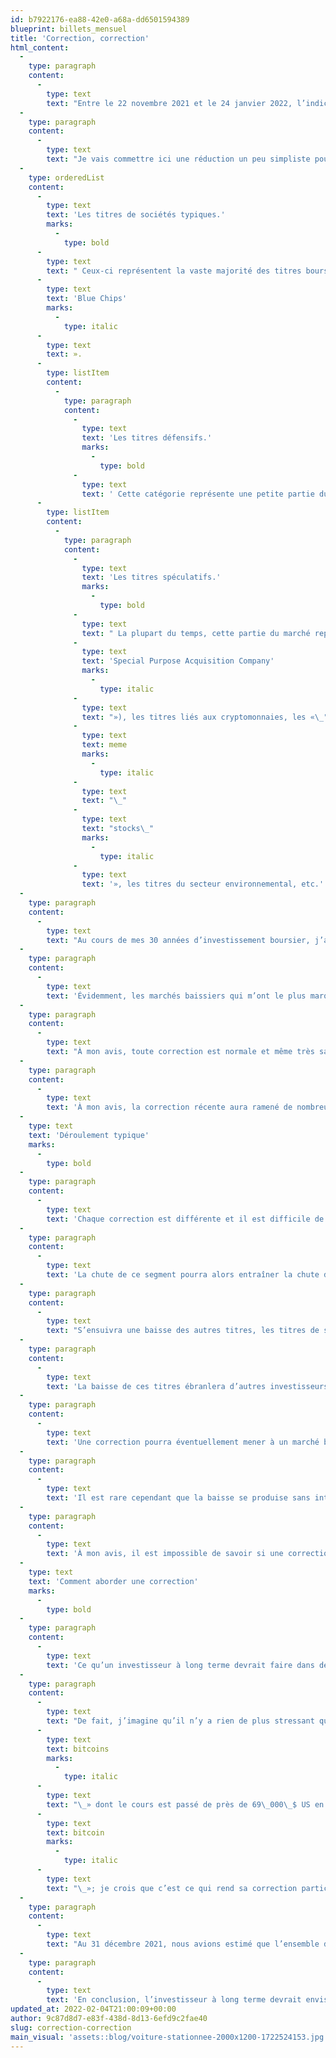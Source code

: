```yaml
---
id: b7922176-ea88-42e0-a68a-dd6501594389
blueprint: billets_mensuel
title: 'Correction, correction'
html_content:
  -
    type: paragraph
    content:
      -
        type: text
        text: "Entre le 22 novembre 2021 et le 24 janvier 2022, l’indice Nasdaq, composé en grande partie de titres de sociétés technologiques, a perdu 19,2\_% de sa valeur (hauts et bas journaliers). On parle donc d’une bonne correction (la définition technique d’une correction est une baisse de 10\_% ou plus par rapport à un sommet récent) et presque d’un marché baissier (une baisse de 20\_% ou plus par rapport à un sommet récent). Pour sa part, l’indice phare S&P\_500 a perdu 12,4\_% de sa valeur entre le 4 et le 24 janvier 2022. Enfin, l’indice canadien S&P/TSX n’a perdu que 7,6\_% de sa valeur entre le 17 et le 24 janvier 2022, soutenu en bonne partie par les titres pétroliers."
  -
    type: paragraph
    content:
      -
        type: text
        text: "Je vais commettre ici une réduction un peu simpliste pour illustrer ma compréhension des marchés boursiers. Dans mon esprit, il y a trois grandes catégories de titres en Bourse\_:"
  -
    type: orderedList
    content:
      -
        type: text
        text: 'Les titres de sociétés typiques.'
        marks:
          -
            type: bold
      -
        type: text
        text: " Ceux-ci représentent la vaste majorité des titres boursiers et sont ceux de sociétés traditionnelles que la plupart des investisseurs reconnaissent aisément. Dans cette catégorie, je placerais la plupart des «\_"
      -
        type: text
        text: 'Blue Chips'
        marks:
          -
            type: italic
      -
        type: text
        text: ».
      -
        type: listItem
        content:
          -
            type: paragraph
            content:
              -
                type: text
                text: 'Les titres défensifs.'
                marks:
                  -
                    type: bold
              -
                type: text
                text: ' Cette catégorie représente une petite partie du marché boursier. Elle est constituée des titres de sociétés parmi les plus défensives et les moins risquées. Je placerais des titres de sociétés telles que BCE, Metro ou Berkshire Hathaway dans cette catégorie. En général, ces titres ont tendance à attirer beaucoup moins l’attention des investisseurs pendant les périodes de marchés haussiers, mais ils résistent habituellement très bien aux marchés baissiers.'
      -
        type: listItem
        content:
          -
            type: paragraph
            content:
              -
                type: text
                text: 'Les titres spéculatifs.'
                marks:
                  -
                    type: bold
              -
                type: text
                text: " La plupart du temps, cette partie du marché représente une infime portion de son ensemble, mais elle peut prendre de l’ampleur pendant certaines périodes de haute spéculation comme celle que nous avons connue, selon moi, au cours des 12 derniers mois et plus. Elle englobe divers types de sociétés qui attirent les spéculateurs. À mon avis, ces titres attirent les spéculateurs parce qu’ils présentent une «\_belle histoire\_» et un vaste potentiel de croissance. Ces sociétés n’ont souvent que peu de revenus et encore moins de bénéfices. L’an passé, on comptait dans cette catégorie les titres de sociétés faisant le saut en Bourse (PAPE ou IPO), les SPAC («\_"
              -
                type: text
                text: 'Special Purpose Acquisition Company'
                marks:
                  -
                    type: italic
              -
                type: text
                text: "»), les titres liés aux cryptomonnaies, les «\_"
              -
                type: text
                text: meme
                marks:
                  -
                    type: italic
              -
                type: text
                text: "\_"
              -
                type: text
                text: "stocks\_"
                marks:
                  -
                    type: italic
              -
                type: text
                text: '», les titres du secteur environnemental, etc.'
  -
    type: paragraph
    content:
      -
        type: text
        text: "Au cours de mes 30 années d’investissement boursier, j’ai vécu de nombreuses corrections boursières et des marchés baissiers. Ils font ni plus ni moins partie de la vie normale d’un investisseur à long terme\_: de 1918 à 2018, il y a eu 54 corrections boursières (une en moyenne à tous les 1,7 ans), 20 marchés baissiers (baisses de 20\_% ou plus; une à chaque 4,6 ans), 12 baisses de 30\_% ou plus (une à chaque 7,6 ans) et trois chutes de 50\_% ou plus (une à chaque 30 ans). Selon ces moyennes historiques, j’aurais pu m’attendre à vivre plus de 17 corrections, plus de 6 marchés baissiers, près de 4 baisses de 30\_% et une chute de 50\_% au cours des 30 dernières années! Ça me semble assez près de la réalité."
  -
    type: paragraph
    content:
      -
        type: text
        text: 'Évidemment, les marchés baissiers qui m’ont le plus marqué sont ceux de l’éclatement de la bulle techno en 2000 et de la crise financière 2008-2009. La chute spectaculaire du début de 2020 en raison de la pandémie de la COVID reste aussi gravée dans ma mémoire. J’aime croire que celui qui a traversé ces crises sans perdre le nord et sans paniquer est apte à investir en Bourse à long terme.'
  -
    type: paragraph
    content:
      -
        type: text
        text: "À mon avis, toute correction est normale et même très saine pour les marchés boursiers. La plupart du temps, elle a pour effet de réduire les excès engendrés par une minorité d’investisseurs, une minorité qui peut parfois prendre des proportions importantes. La plupart du temps, ces excès sont concentrés dans certains segments du marché – en 2000, c’était dans les titres techno, en 2008, dans le marché immobilier. À d’autres occasions, les excès engloberont l’ensemble du marché boursier (c’était probablement le cas pendant les années 1920, dites «\_les années folles\_»)."
  -
    type: paragraph
    content:
      -
        type: text
        text: 'À mon avis, la correction récente aura ramené de nombreux spéculateurs à la raison. La hausse récente des taux d’intérêt et surtout, la perspective d’une hausse de ces derniers semblent avoir été le catalyseur de cette correction.'
  -
    type: text
    text: 'Déroulement typique'
    marks:
      -
        type: bold
  -
    type: paragraph
    content:
      -
        type: text
        text: 'Chaque correction est différente et il est difficile de généraliser – leur rapidité et leur amplitude varieront grandement. Néanmoins, dans mon esprit, une correction débutera généralement dans un segment du marché où la spéculation a été la plus élevée et qui a fait l’objet des plus grands excès. Dans de tels cas, les évaluations des titres les plus populaires sont détachées de la réalité économique. Les spéculateurs achètent ces titres pour la simple (et pas très bonne) raison que les cours de ces titres augmentent rapidement.'
  -
    type: paragraph
    content:
      -
        type: text
        text: 'La chute de ce segment pourra alors entraîner la chute d’autres secteurs qui ont également fait l’objet d’une grande spéculation. Un vent de panique incite les spéculateurs à vendre ces titres. De plus, l’utilisation de la marge par ces investisseurs accélérera souvent la correction des titres les plus populaires.'
  -
    type: paragraph
    content:
      -
        type: text
        text: "S’ensuivra une baisse des autres titres, les titres de sociétés « typiques\_», peut-être même des titres «\_défensifs\_». Après la forte correction des titres spéculatifs, les spéculateurs vendront par la suite les titres qui ont le moins baissé, souvent les titres de sociétés «\_typiques\_» et plus «\_conservatrices\_». Il est également fort possible que la chute des titres plus spéculatifs apeure de nombreux autres investisseurs qui n’avaient pourtant pas investi dans les titres spéculatifs."
  -
    type: paragraph
    content:
      -
        type: text
        text: 'La baisse de ces titres ébranlera d’autres investisseurs et aura par la suite un impact négatif sur le cours de l’ensemble des titres du marché boursier, sans trop égard à leur qualité ou à leur évaluation. Par exemple, nombre d’investisseurs décideront de vendre leurs investissements dans des fonds indiciels, ce qui aura une incidence négative sur l’ensemble des titres composant ces indices.'
  -
    type: paragraph
    content:
      -
        type: text
        text: 'Une correction pourra éventuellement mener à un marché baissier.'
  -
    type: paragraph
    content:
      -
        type: text
        text: 'Il est rare cependant que la baisse se produise sans interruptions. La plupart du temps, les marchés baissiers prendront des mois avant de se concrétiser. Entre-temps, des rebonds boursiers se produiront régulièrement et de manière subite. Nombre d’investisseurs auront alors l’impression que le pire est passé et voudront revenir rapidement dans un marché qui semble sur le point de rebondir, contribuant ainsi à ce rebond.'
  -
    type: paragraph
    content:
      -
        type: text
        text: 'À mon avis, il est impossible de savoir si une correction est terminée et si un rebond est sur le point de survenir. Pour ce faire, il faudrait être en mesure de prévoir l’état d’esprit de l’ensemble des intervenants sur les marchés, ce qui est impossible selon moi.'
  -
    type: text
    text: 'Comment aborder une correction'
    marks:
      -
        type: bold
  -
    type: paragraph
    content:
      -
        type: text
        text: 'Ce qu’un investisseur à long terme devrait faire dans de telles corrections est de s’en remettre aux faits et aux chiffres. Il devrait s’en tenir à l’analyse et à l’évaluation objective des titres de son portefeuille.'
  -
    type: paragraph
    content:
      -
        type: text
        text: "De fait, j’imagine qu’il n’y a rien de plus stressant que de voir un de ses placements chuter alors qu’on n’a pas la moindre idée de sa valeur. J’imaginais par exemple l’expérience récente des investisseurs détenant des «\_"
      -
        type: text
        text: bitcoins
        marks:
          -
            type: italic
      -
        type: text
        text: "\_» dont le cours est passé de près de 69\_000\_$ US en novembre 2021 à moins de 38\_000\_$\_US. J’ai toujours cru qu’il était virtuellement impossible d’évaluer objectivement un «\_"
      -
        type: text
        text: bitcoin
        marks:
          -
            type: italic
      -
        type: text
        text: "\_»; je crois que c’est ce qui rend sa correction particulièrement angoissante pour son détenteur."
  -
    type: paragraph
    content:
      -
        type: text
        text: "Au 31 décembre 2021, nous avions estimé que l’ensemble du portefeuille de gestion privée de COTE 100 offrait un rendement potentiel de 9\_% en 2022. À l’heure actuelle, après la correction des marchés et l’ajustement récent de l’évaluation de quelques-unes de nos sociétés qui ont publié leurs résultats financiers en janvier 2022, nous anticipons un rendement de 13\_%. C’est sur de telles statistiques qu’un investisseur doit assoir sa résilience pendant les corrections de marché."
  -
    type: paragraph
    content:
      -
        type: text
        text: 'En conclusion, l’investisseur à long terme devrait envisager les corrections boursières et les marchés baissiers comme étant normaux, voire bénéfiques. Les corrections de marché sont angoissantes, mais elles procurent des occasions d’investissement attrayantes et améliorent les perspectives de rendements futurs de votre portefeuille. La clé est de s’assurer de rester en tout temps bien loin des titres et des segments spéculatifs du marché et surtout, de faire un suivi rigoureux, régulier et objectif des titres qui composent son portefeuille.'
updated_at: 2022-02-04T21:00:09+00:00
author: 9c87d8d7-e83f-438d-8d13-6efd9c2fae40
slug: correction-correction
main_visual: 'assets::blog/voiture-stationnee-2000x1200-1722524153.jpg'
---
```

